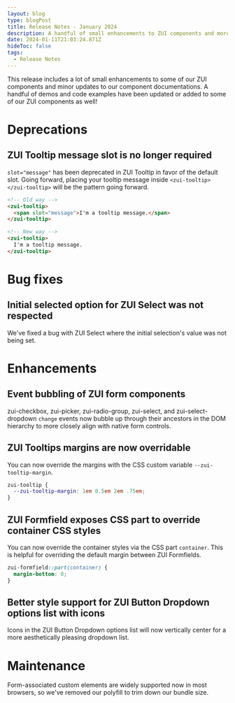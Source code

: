 ```yaml
---
layout: blog
type: blogPost
title: Release Notes - January 2024
description: A handful of small enhancements to ZUI components and more Booster demos!
date: 2024-01-11T21:03:24.871Z
hideToc: false
tags:
  - Release Notes
---
```

This release includes a lot of small enhancements to some of our ZUI components and minor updates to our component documentations. A handful of demos and code examples have been updated or added to some of our ZUI components as well!

<docs-spacer></docs-spacer>

# Deprecations

## ZUI Tooltip message slot is no longer required
`slot="message"` has been deprecated in ZUI Tooltip in favor of the default slot. Going forward, placing your tooltip message inside `<zui-tooltip></zui-tooltip>` will be the pattern going forward.

```html
<!-- Old way -->
<zui-tooltip>
  <span slot="message">I'm a tooltip message.</span>
</zui-tooltip>

<!-- New way -->
<zui-tooltip>
  I'm a tooltip message.
</zui-tooltip>
```

<docs-spacer></docs-spacer>

# Bug fixes

## Initial selected option for ZUI Select was not respected
We've fixed a bug with ZUI Select where the initial selection's value was not being set.

<docs-spacer></docs-spacer>

# Enhancements

## Event bubbling of ZUI form components
zui-checkbox, zui-picker, zui-radio-group, zui-select, and zui-select-dropdown `change` events now bubble up through their ancestors in the DOM hierarchy to more closely align with native form controls.

<docs-spacer size="small"></docs-spacer>

## ZUI Tooltips margins are now overridable
You can now override the margins with the CSS custom variable `--zui-tooltip-margin`.

```css
zui-tooltip {
  --zui-tooltip-margin: 1em 0.5em 2em .75em;
}
```

<docs-spacer size="small"></docs-spacer>

## ZUI Formfield exposes CSS part to override container CSS styles
You can now override the container styles via the CSS part `container`. This is helpful for overriding the default margin between ZUI Formfields.

```css
zui-formfield::part(container) {
  margin-bottom: 0;
}
```
<docs-spacer size="small"></docs-spacer>

## Better style support for ZUI Button Dropdown options list with icons
Icons in the ZUI Button Dropdown options list will now vertically center for a more aesthetically pleasing dropdown list.

<docs-spacer></docs-spacer>

# Maintenance
Form-associated custom elements are widely supported now in most browsers, so we've removed our polyfill to trim down our bundle size.

